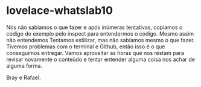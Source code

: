 # lovelace-whatslab10
Nós não sabíamos o que fazer e após inúmeras tentativas, copiamos o código do exemplo pelo inspect para entendermos o código. 
Mesmo assim não entendemos
Tentamos estilizar, mas não sabíamos mesmo o que fazer.
Tivemos problemas com o terminal e Github, então isso é o que conseguimos entregar.
Vamos aproveitar as horas que nos restam para revisar novamente o conteúdo e tentar entender alguma coisa
nos achar de alguma forma.

Bray e Rafael.
